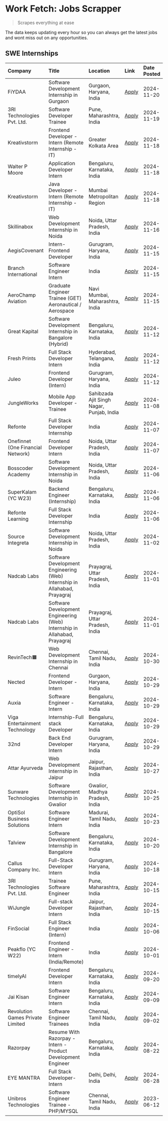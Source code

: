 # Work Fetch: Jobs Scrapper
> Scrapes everything at ease

The data keeps updating every hour so you can always get the latest jobs and wont miss out on any opportunities.

## SWE Internships
<!--START_SECTION:workfetch-->
| Company                           | Title                                                                     | Location                                  | Link                                                                                                                                                                                                                                            | Date Posted   |
|:----------------------------------|:--------------------------------------------------------------------------|:------------------------------------------|:------------------------------------------------------------------------------------------------------------------------------------------------------------------------------------------------------------------------------------------------|:--------------|
| FiYDAA                            | Software Development Internship in Gurgaon                                | Gurgaon, Haryana, India                   | [Apply](https://in.linkedin.com/jobs/view/software-development-internship-in-gurgaon-at-fiydaa-4080399455?position=28&pageNum=0&refId=cCfo5UtQy5fdkNgvcQx%2FHw%3D%3D&trackingId=nQ%2FO9w5FokdSEi%2Be2%2FsVhQ%3D%3D)                             | 2024-11-20    |
| 3RI Technologies Pvt. Ltd.        | Software Developer Trainee                                                | Pune, Maharashtra, India                  | [Apply](https://in.linkedin.com/jobs/view/software-developer-trainee-at-3ri-technologies-pvt-ltd-4080283578?position=21&pageNum=0&refId=cCfo5UtQy5fdkNgvcQx%2FHw%3D%3D&trackingId=NeoLdZRhn5FPusjX%2Fq1VBg%3D%3D)                               | 2024-11-19    |
| Kreativstorm                      | Frontend Developer - Intern (Remote Internship - IT)                      | Greater Kolkata Area                      | [Apply](https://in.linkedin.com/jobs/view/frontend-developer-intern-remote-internship-it-at-kreativstorm-4079519905?position=17&pageNum=0&refId=cCfo5UtQy5fdkNgvcQx%2FHw%3D%3D&trackingId=lHD%2FiEerht9BW5EkBBu5CA%3D%3D)                       | 2024-11-18    |
| Walter P Moore                    | Application Developer Intern                                              | Bengaluru, Karnataka, India               | [Apply](https://in.linkedin.com/jobs/view/application-developer-intern-at-walter-p-moore-4077126811?position=26&pageNum=0&refId=cCfo5UtQy5fdkNgvcQx%2FHw%3D%3D&trackingId=jJbOrqNURvWQSBYzVQN4%2Fw%3D%3D)                                       | 2024-11-18    |
| Kreativstorm                      | Java Developer - Intern (Remote Internship - IT)                          | Mumbai Metropolitan Region                | [Apply](https://in.linkedin.com/jobs/view/java-developer-intern-remote-internship-it-at-kreativstorm-4079340084?position=49&pageNum=0&refId=cCfo5UtQy5fdkNgvcQx%2FHw%3D%3D&trackingId=M%2BmYUGzOdovQG9OxHDZ8hg%3D%3D)                           | 2024-11-18    |
| Skillinabox                       | Web Development Internship in Noida                                       | Noida, Uttar Pradesh, India               | [Apply](https://in.linkedin.com/jobs/view/web-development-internship-in-noida-at-skillinabox-4077783016?position=30&pageNum=0&refId=cCfo5UtQy5fdkNgvcQx%2FHw%3D%3D&trackingId=OUb9o3qBDlOP%2BePzHMffdQ%3D%3D)                                   | 2024-11-16    |
| AegisCovenant                     | Intern- Frontend Developer                                                | Gurugram, Haryana, India                  | [Apply](https://in.linkedin.com/jobs/view/intern-frontend-developer-at-aegiscovenant-4077391475?position=29&pageNum=0&refId=cCfo5UtQy5fdkNgvcQx%2FHw%3D%3D&trackingId=e1ouGhfvFea3F8VmGCE94Q%3D%3D)                                             | 2024-11-15    |
| Branch International              | Software Engineer Intern                                                  | India                                     | [Apply](https://in.linkedin.com/jobs/view/software-engineer-intern-at-branch-international-4054425650?position=37&pageNum=0&refId=cCfo5UtQy5fdkNgvcQx%2FHw%3D%3D&trackingId=rI6oSFpCybri4kcPtR2HYA%3D%3D)                                       | 2024-11-15    |
| AeroChamp Aviation                | Graduate Engineer Trainee (GET) Aeronautical / Aerospace                  | Navi Mumbai, Maharashtra, India           | [Apply](https://in.linkedin.com/jobs/view/graduate-engineer-trainee-get-aeronautical-aerospace-at-aerochamp-aviation-4075807848?position=44&pageNum=0&refId=cCfo5UtQy5fdkNgvcQx%2FHw%3D%3D&trackingId=WaQCBZ%2BIWstWUi6%2BStP6yg%3D%3D)         | 2024-11-15    |
| Great Kapital                     | Software Development Internship in Bangalore (Hybrid)                     | Bengaluru, Karnataka, India               | [Apply](https://in.linkedin.com/jobs/view/software-development-internship-in-bangalore-hybrid-at-great-kapital-4074322094?position=22&pageNum=0&refId=cCfo5UtQy5fdkNgvcQx%2FHw%3D%3D&trackingId=1ONa0wNoVfCB9avHrdtyXA%3D%3D)                   | 2024-11-12    |
| Fresh Prints                      | Full Stack Developer Intern                                               | Hyderabad, Telangana, India               | [Apply](https://in.linkedin.com/jobs/view/full-stack-developer-intern-at-fresh-prints-4074759619?position=31&pageNum=0&refId=cCfo5UtQy5fdkNgvcQx%2FHw%3D%3D&trackingId=35nY0%2BFGFFmA2ZJT2i6v1w%3D%3D)                                          | 2024-11-12    |
| Juleo                             | Frontend Developer (Intern)                                               | Gurugram, Haryana, India                  | [Apply](https://in.linkedin.com/jobs/view/frontend-developer-intern-at-juleo-4072443159?position=41&pageNum=0&refId=cCfo5UtQy5fdkNgvcQx%2FHw%3D%3D&trackingId=1IqW53T9L7V03Oknoj3qRw%3D%3D)                                                     | 2024-11-12    |
| JungleWorks                       | Mobile App Developer - Trainee                                            | Sahibzada Ajit Singh Nagar, Punjab, India | [Apply](https://in.linkedin.com/jobs/view/mobile-app-developer-trainee-at-jungleworks-4069768065?position=54&pageNum=0&refId=cCfo5UtQy5fdkNgvcQx%2FHw%3D%3D&trackingId=ozOFjpD%2BursK5MWFNITEUQ%3D%3D)                                          | 2024-11-08    |
| Refonte                           | Full Stack Developer Internship                                           | India                                     | [Apply](https://in.linkedin.com/jobs/view/full-stack-developer-internship-at-refonte-4071576773?position=34&pageNum=0&refId=cCfo5UtQy5fdkNgvcQx%2FHw%3D%3D&trackingId=p%2BFWaV0aj1F34A%2B2ym750w%3D%3D)                                         | 2024-11-07    |
| Onefinnet (One Financial Network) | Frontend Developer Intern                                                 | Noida, Uttar Pradesh, India               | [Apply](https://in.linkedin.com/jobs/view/frontend-developer-intern-at-onefinnet-one-financial-network-4067260672?position=45&pageNum=0&refId=cCfo5UtQy5fdkNgvcQx%2FHw%3D%3D&trackingId=tyXLBvB8H5SkxHsfppMqyw%3D%3D)                           | 2024-11-07    |
| Bosscoder Academy                 | Software Development Internship in Noida                                  | Noida, Uttar Pradesh, India               | [Apply](https://in.linkedin.com/jobs/view/software-development-internship-in-noida-at-bosscoder-academy-4070090866?position=10&pageNum=0&refId=cCfo5UtQy5fdkNgvcQx%2FHw%3D%3D&trackingId=1JvA8tGQ0v275U8UZNHYKQ%3D%3D)                          | 2024-11-06    |
| SuperKalam (YC W23)               | Backend Engineer (Internship)                                             | Bengaluru, Karnataka, India               | [Apply](https://in.linkedin.com/jobs/view/backend-engineer-internship-at-superkalam-yc-w23-4069134451?position=25&pageNum=0&refId=cCfo5UtQy5fdkNgvcQx%2FHw%3D%3D&trackingId=WDkyHIaeUfyz3hWaOVXu7w%3D%3D)                                       | 2024-11-06    |
| Refonte Learning                  | Full Stack Developer Internship                                           | India                                     | [Apply](https://in.linkedin.com/jobs/view/full-stack-developer-internship-at-refonte-learning-4070516081?position=33&pageNum=0&refId=cCfo5UtQy5fdkNgvcQx%2FHw%3D%3D&trackingId=U8DrfQG4BUsBNNSjoilT3A%3D%3D)                                    | 2024-11-06    |
| Source Integreta                  | Software Development Internship in Noida                                  | Noida, Uttar Pradesh, India               | [Apply](https://in.linkedin.com/jobs/view/software-development-internship-in-noida-at-source-integreta-4066120527?position=13&pageNum=0&refId=cCfo5UtQy5fdkNgvcQx%2FHw%3D%3D&trackingId=Jj9yS9AUemReg95IOLrMPQ%3D%3D)                           | 2024-11-02    |
| Nadcab Labs                       | Software Development Engineering (Web) Internship in Allahabad, Prayagraj | Prayagraj, Uttar Pradesh, India           | [Apply](https://in.linkedin.com/jobs/view/software-development-engineering-web-internship-in-allahabad-prayagraj-at-nadcab-labs-4064940107?position=2&pageNum=0&refId=cCfo5UtQy5fdkNgvcQx%2FHw%3D%3D&trackingId=JBTiBxNaN8E50%2BQWlFei4w%3D%3D) | 2024-11-01    |
| Nadcab Labs                       | Software Development Engineering (Web) Internship in Allahabad, Prayagraj | Prayagraj, Uttar Pradesh, India           | [Apply](https://in.linkedin.com/jobs/view/software-development-engineering-web-internship-in-allahabad-prayagraj-at-nadcab-labs-4064934919?position=3&pageNum=0&refId=cCfo5UtQy5fdkNgvcQx%2FHw%3D%3D&trackingId=vmZUKUvzPg3gzOloLokwog%3D%3D)   | 2024-11-01    |
| RevinTech🟧                        | Web Development Internship in Chennai                                     | Chennai, Tamil Nadu, India                | [Apply](https://in.linkedin.com/jobs/view/web-development-internship-in-chennai-at-revintech%F0%9F%9F%A7-4063327819?position=59&pageNum=0&refId=cCfo5UtQy5fdkNgvcQx%2FHw%3D%3D&trackingId=q5Ob%2BjDFwiT2jVHJXyDRHA%3D%3D)                       | 2024-10-30    |
| Nected                            | Frontend Developer - Intern                                               | Gurgaon, Haryana, India                   | [Apply](https://in.linkedin.com/jobs/view/frontend-developer-intern-at-nected-4060911002?position=8&pageNum=0&refId=cCfo5UtQy5fdkNgvcQx%2FHw%3D%3D&trackingId=bax0AkUqgKbGKZ7Ry7iMKA%3D%3D)                                                     | 2024-10-29    |
| Auxia                             | Software Engineer - Intern                                                | Bengaluru, Karnataka, India               | [Apply](https://in.linkedin.com/jobs/view/software-engineer-intern-at-auxia-4060904544?position=18&pageNum=0&refId=cCfo5UtQy5fdkNgvcQx%2FHw%3D%3D&trackingId=oG%2FwWw8YZYhAaeOzt4BQLw%3D%3D)                                                    | 2024-10-29    |
| Viga Entertainment Technology     | Internship-Full stack Developer                                           | Bengaluru, Karnataka, India               | [Apply](https://in.linkedin.com/jobs/view/internship-full-stack-developer-at-viga-entertainment-technology-4061962911?position=35&pageNum=0&refId=cCfo5UtQy5fdkNgvcQx%2FHw%3D%3D&trackingId=cH415rcVsy28ZUesYFiDCg%3D%3D)                       | 2024-10-29    |
| 32nd                              | Back End Developer Intern                                                 | Gurugram, Haryana, India                  | [Apply](https://in.linkedin.com/jobs/view/back-end-developer-intern-at-32nd-4062280105?position=38&pageNum=0&refId=cCfo5UtQy5fdkNgvcQx%2FHw%3D%3D&trackingId=gXvROXzEN8E6BQafBsD5jA%3D%3D)                                                      | 2024-10-29    |
| Attar Ayurveda                    | Web Development Internship in Jaipur                                      | Jaipur, Rajasthan, India                  | [Apply](https://in.linkedin.com/jobs/view/web-development-internship-in-jaipur-at-attar-ayurveda-4060435312?position=60&pageNum=0&refId=cCfo5UtQy5fdkNgvcQx%2FHw%3D%3D&trackingId=4%2B6KEYdug0Yi1in%2FO22XPg%3D%3D)                             | 2024-10-27    |
| Sunware Technologies              | Software Development Internship in Gwalior                                | Gwalior, Madhya Pradesh, India            | [Apply](https://in.linkedin.com/jobs/view/software-development-internship-in-gwalior-at-sunware-technologies-4059018500?position=14&pageNum=0&refId=cCfo5UtQy5fdkNgvcQx%2FHw%3D%3D&trackingId=j5P58SKROugxEvnRYYizYg%3D%3D)                     | 2024-10-25    |
| OptiSol Business Solutions        | Software Engineer Intern                                                  | Madurai, Tamil Nadu, India                | [Apply](https://in.linkedin.com/jobs/view/software-engineer-intern-at-optisol-business-solutions-4056744789?position=57&pageNum=0&refId=cCfo5UtQy5fdkNgvcQx%2FHw%3D%3D&trackingId=U9tEx0FtX6Th3%2FK9wpnxCA%3D%3D)                               | 2024-10-23    |
| Talview                           | Software Development Internship in Bangalore                              | Bengaluru, Karnataka, India               | [Apply](https://in.linkedin.com/jobs/view/software-development-internship-in-bangalore-at-talview-4055420944?position=5&pageNum=0&refId=cCfo5UtQy5fdkNgvcQx%2FHw%3D%3D&trackingId=6KMuaR13CrCT4ITXSoXgag%3D%3D)                                 | 2024-10-20    |
| Callus Company Inc.               | Full-Stack Developer Intern                                               | Gurugram, Haryana, India                  | [Apply](https://in.linkedin.com/jobs/view/full-stack-developer-intern-at-callus-company-inc-4052948592?position=27&pageNum=0&refId=cCfo5UtQy5fdkNgvcQx%2FHw%3D%3D&trackingId=fFxYXfteI3bFj73LLJsJpQ%3D%3D)                                      | 2024-10-18    |
| 3RI Technologies Pvt. Ltd.        | Trainee Software Engineer                                                 | Pune, Maharashtra, India                  | [Apply](https://in.linkedin.com/jobs/view/trainee-software-engineer-at-3ri-technologies-pvt-ltd-4048233384?position=43&pageNum=0&refId=cCfo5UtQy5fdkNgvcQx%2FHw%3D%3D&trackingId=QA%2FntEWtve087ZIhWO0Z9w%3D%3D)                                | 2024-10-15    |
| WiJungle                          | Full-stack Developer Intern                                               | Jaipur, Rajasthan, India                  | [Apply](https://in.linkedin.com/jobs/view/full-stack-developer-intern-at-wijungle-4048227759?position=50&pageNum=0&refId=cCfo5UtQy5fdkNgvcQx%2FHw%3D%3D&trackingId=oqqD9A3fPsF%2BqKBhj8pjfA%3D%3D)                                              | 2024-10-15    |
| FinSocial                         | Full Stack Engineer (Intern)                                              | India                                     | [Apply](https://in.linkedin.com/jobs/view/full-stack-engineer-intern-at-finsocial-4041564486?position=56&pageNum=0&refId=cCfo5UtQy5fdkNgvcQx%2FHw%3D%3D&trackingId=6haVgH3wCsldlQp3YGGaFA%3D%3D)                                                | 2024-10-06    |
| Peakflo (YC W22)                  | Frontend Engineer - Intern (India/Remote)                                 | India                                     | [Apply](https://in.linkedin.com/jobs/view/frontend-engineer-intern-india-remote-at-peakflo-yc-w22-4037729755?position=9&pageNum=0&refId=cCfo5UtQy5fdkNgvcQx%2FHw%3D%3D&trackingId=6K7JDCTx0TG1J2DK6eF1%2Bw%3D%3D)                               | 2024-10-01    |
| timelyAI                          | Frontend Developer Intern                                                 | Bengaluru, Karnataka, India               | [Apply](https://in.linkedin.com/jobs/view/frontend-developer-intern-at-timelyai-4030925040?position=11&pageNum=0&refId=cCfo5UtQy5fdkNgvcQx%2FHw%3D%3D&trackingId=TLYp5YJhseRkX7493mWYWQ%3D%3D)                                                  | 2024-09-20    |
| Jai Kisan                         | Software Engineer Intern                                                  | Bengaluru, Karnataka, India               | [Apply](https://in.linkedin.com/jobs/view/software-engineer-intern-at-jai-kisan-4024075360?position=39&pageNum=0&refId=cCfo5UtQy5fdkNgvcQx%2FHw%3D%3D&trackingId=V3mFjlZyxigHLBu%2ByiPLLw%3D%3D)                                                | 2024-09-09    |
| Revolution Games Private Limited  | Software Engineer Trainees                                                | Chennai, Tamil Nadu, India                | [Apply](https://in.linkedin.com/jobs/view/software-engineer-trainees-at-revolution-games-private-limited-4015912927?position=36&pageNum=0&refId=cCfo5UtQy5fdkNgvcQx%2FHw%3D%3D&trackingId=Ago5WT7S37BBoLkVUp2rDA%3D%3D)                         | 2024-09-02    |
| Razorpay                          | Resume With Razorpay - Intern - Product Development Engineer              | Bengaluru, Karnataka, India               | [Apply](https://in.linkedin.com/jobs/view/resume-with-razorpay-intern-product-development-engineer-at-razorpay-4007395641?position=4&pageNum=0&refId=cCfo5UtQy5fdkNgvcQx%2FHw%3D%3D&trackingId=51FYUGzpB5dUGjegpSUSJg%3D%3D)                    | 2024-08-22    |
| EYE MANTRA                        | Full Stack Developer- Intern                                              | Delhi, Delhi, India                       | [Apply](https://in.linkedin.com/jobs/view/full-stack-developer-intern-at-eye-mantra-3960988037?position=51&pageNum=0&refId=cCfo5UtQy5fdkNgvcQx%2FHw%3D%3D&trackingId=VkWl7%2B%2FxNerbrS6mPyvI2A%3D%3D)                                          | 2024-06-28    |
| Unibros Technologies              | Software Engineer Trainee - PHP/MYSQL                                     | Chennai, Tamil Nadu, India                | [Apply](https://in.linkedin.com/jobs/view/software-engineer-trainee-php-mysql-at-unibros-technologies-3656599241?position=47&pageNum=0&refId=cCfo5UtQy5fdkNgvcQx%2FHw%3D%3D&trackingId=X6hQz84iQxZVWAT9R%2Bq2dQ%3D%3D)                          | 2023-06-12    |
<!--END_SECTION:workfetch-->

